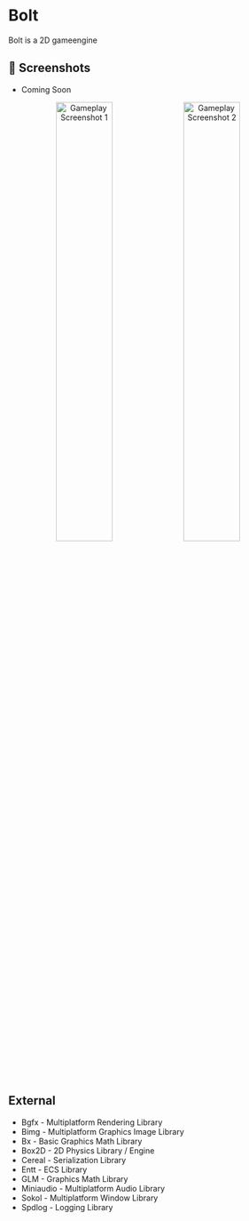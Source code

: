 # Bolt
Bolt is a 2D gameengine

## 📸 Screenshots
- Coming Soon
<p align="center">
  <img src="docs/screen1.png" width="45%" alt="Gameplay Screenshot 1">
  <img src="docs/screen2.png" width="45%" alt="Gameplay Screenshot 2">
</p>

## External
- Bgfx - Multiplatform Rendering Library
- Bimg - Multiplatform Graphics Image Library
- Bx - Basic Graphics Math Library
- Box2D - 2D Physics Library / Engine
- Cereal - Serialization Library
- Entt - ECS Library
- GLM - Graphics Math Library
- Miniaudio - Multiplatform Audio Library
- Sokol - Multiplatform Window Library
- Spdlog - Logging Library


